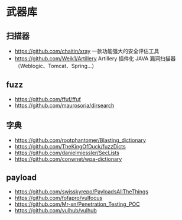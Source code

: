 # 武器库


## 扫描器

* https://github.com/chaitin/xray 一款功能强大的安全评估工具
* https://github.com/Weik1/Artillery  Artillery 插件化 JAVA 漏洞扫描器（Weblogic、Tomcat、Spring...）

## fuzz
* https://github.com/ffuf/ffuf
* https://github.com/maurosoria/dirsearch


## 字典
* https://github.com/rootphantomer/Blasting_dictionary
* https://github.com/TheKingOfDuck/fuzzDicts
* https://github.com/danielmiessler/SecLists
* https://github.com/conwnet/wpa-dictionary


## payload

* https://github.com/swisskyrepo/PayloadsAllTheThings 
* https://github.com/fofapro/vulfocus
* https://github.com/Mr-xn/Penetration_Testing_POC
* https://github.com/vulhub/vulhub